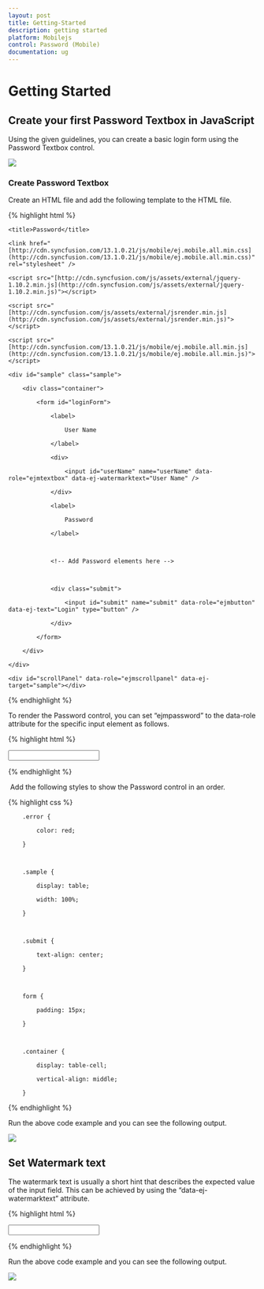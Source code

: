 ```yaml
---
layout: post
title: Getting-Started
description: getting started
platform: Mobilejs
control: Password (Mobile)
documentation: ug
---
```


# Getting Started

## Create your first Password Textbox in JavaScript

Using the given guidelines, you can create a basic login form using the Password Textbox control.

![](Getting-Started_images/Getting-Started_img1.png)


### Create Password Textbox

Create an HTML file and add the following template to the HTML file.

{% highlight html %}

<!DOCTYPE html>

<html>

<head>

    <title>Password</title>

<meta name="viewport" content="width=device-width, initial-scale=1.0,maximum-scale=1.0, user-scalable=no" />

    <link href="[http://cdn.syncfusion.com/13.1.0.21/js/mobile/ej.mobile.all.min.css](http://cdn.syncfusion.com/13.1.0.21/js/mobile/ej.mobile.all.min.css)" rel="stylesheet" />

    <script src="[http://cdn.syncfusion.com/js/assets/external/jquery-1.10.2.min.js](http://cdn.syncfusion.com/js/assets/external/jquery-1.10.2.min.js)"></script>

    <script src="[http://cdn.syncfusion.com/js/assets/external/jsrender.min.js](http://cdn.syncfusion.com/js/assets/external/jsrender.min.js)"></script>

    <script src="[http://cdn.syncfusion.com/13.1.0.21/js/mobile/ej.mobile.all.min.js](http://cdn.syncfusion.com/13.1.0.21/js/mobile/ej.mobile.all.min.js)"></script>

</head>

<body>



<div id="header" data-role="ejmheader" data-ej-position="normal" data-ej-title="Login"></div>

    <div id="sample" class="sample">

        <div class="container">

            <form id="loginForm">

                <label>

                    User Name

                </label>

                <div>

                    <input id="userName" name="userName" data-role="ejmtextbox" data-ej-watermarktext="User Name" />                    

                </div>

                <label>

                    Password

                </label>



                <!-- Add Password elements here -->



                <div class="submit">

                    <input id="submit" name="submit" data-role="ejmbutton" data-ej-text="Login" type="button" />

                </div>

            </form>

        </div>

    </div>

    <div id="scrollPanel" data-role="ejmscrollpanel" data-ej-target="sample"></div>



</body>
</html>



{% endhighlight %}

To render the Password control, you can set “ejmpassword” to the data-role attribute for the specific input element as follows.                                   

{% highlight html %}

<!-- Password elements -->

<div>

<input name="password" id="password" data-role="ejmpassword" />

</div>


{% endhighlight %}

 Add the following styles to show the Password control in an order.

{% highlight css %}

        .error {

            color: red;

        }



        .sample {

            display: table;

            width: 100%;

        }



        .submit {

            text-align: center;

        }



        form {

            padding: 15px;

        }



        .container {

            display: table-cell;

            vertical-align: middle;

        }



{% endhighlight %}

Run the above code example and you can see the following output.

![](Getting-Started_images/Getting-Started_img2.png)



## Set Watermark text

The watermark text is usually a short hint that describes the expected value of the input field. This can be achieved by using the “data-ej-watermarktext” attribute.

{% highlight html %}


<input name="password" id="password" data-role="ejmpassword" data-ej-watermarktext="Password" />




{% endhighlight %}

Run the above code example and you can see the following output.

![](Getting-Started_images/Getting-Started_img3.png)




